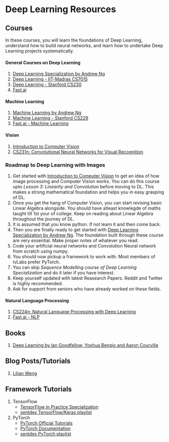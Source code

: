 # Deep Learning Resources

## Courses
In these courses, you will learn the foundations of Deep Learning, understand how to build neural networks, and learn how to undertake Deep Learning projects systematically.

#### General Courses on Deep Learning
1. [Deep Learning Specialization by Andrew Ng](https://www.coursera.org/specializations/deep-learning)
2. [Deep Learning - IIT-Madras CS7015](https://www.cse.iitm.ac.in/~miteshk/CS7015.html)
3. [Deep Learning - Stanford CS230](https://cs230.stanford.edu/)
4. [Fast.ai](https://course.fast.ai/)

#### Machine Learning
1. [Machine Learning by Andrew Ng](https://www.coursera.org/learn/machine-learning)
2. [Machine Learning - Stanford CS229](http://cs229.stanford.edu/)
3. [Fast.ai - Machine Learning](http://course18.fast.ai/ml)

#### Vision
1. [Introduction to Computer Vision](https://www.udacity.com/course/introduction-to-computer-vision--ud810)
2. [CS231n: Convolutional Neural Networks for Visual Recognition](http://cs231n.stanford.edu/)

### Roadmap to Deep Learning with Images
1. Get started with [Introduction to Computer Vision](https://www.udacity.com/course/introduction-to-computer-vision--ud810) to get an idea of how image processing and Computer Vision works. You can do this course upto *Lesson 3: Linearity and Convolution* before moving to DL. This makes a strong mathematical foundation and helps you in easy grasping of DL.
2. Once you get the hang of Computer Vision, you can start revising basic Linear Algebra alongside. You should have atleast knowlegde of maths taught till 1st your of college. Keep on reading about Linear Algebra throughout the journey of DL.
3. It is assumed that you know python. If not learn it and then come back.
4. Then you are finally ready to get started with [Deep Learning Specialization by Andrew Ng](https://www.coursera.org/specializations/deep-learning). The foundation built through these course are very essential. Make proper notes of whatever you read. 
5. Code your artificial neural networks and Convolution Neural network from scratch using numpy.
6. You should now pickup a framework to work with. Most members of IvLabs prefer PyTorch. 
7. You can skip *Sequence Modelling course of Deep Learning Specialization* and do it later if you have interest. 
8. Keep yourself updated with latest Reasearch Papers. Reddit and Twitter is highly recommended.
9. Ask for support from seniors who have already worked on these fields.  

#### Natural Language Processing 
1. [CS224n: Natural Language Processing with Deep Learning](http://web.stanford.edu/class/cs224n/)
2. [Fast.ai - NLP](https://www.fast.ai/2019/07/08/fastai-nlp/)


## Books
1. [Deep Learning by Ian Goodfellow, Yoshua Bengio and Aaron Courville](https://www.deeplearningbook.org/)

## Blog Posts/Tutorials
1. [Lilian Weng](https://lilianweng.github.io/lil-log/)

## Framework Tutorials
1. TensorFlow
   - [TensorFlow in Practice Specialization](https://www.coursera.org/specializations/tensorflow-in-practice)
   - [sentdex TensorFlow/Keras playlist](https://www.youtube.com/playlist?list=PLQVvvaa0QuDfhTox0AjmQ6tvTgMBZBEXN)
2. PyTorch
   - [PyTorch Official Tutorials](https://pytorch.org/tutorials/)
   - [PyTorch Documentation](https://pytorch.org/docs/stable/index.html)
   - [sentdex PyTorch playlist](https://www.youtube.com/playlist?list=PLQVvvaa0QuDdeMyHEYc0gxFpYwHY2Qfdh)
